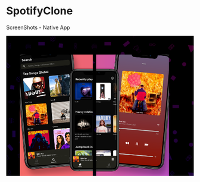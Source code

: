 # SpotifyClone

ScreenShots - Native App

<div>
<img src="https://github.com/gurpreet203181/SpotifyClone/blob/master/src/assets/images/screen1.png" width="">
</div>
